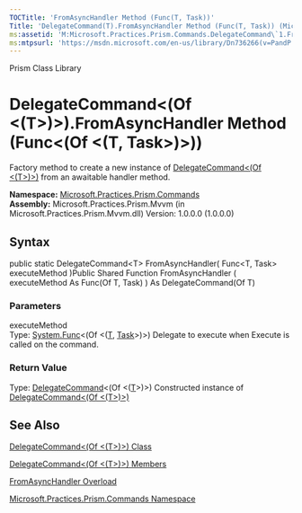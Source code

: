 ```yaml
---
TOCTitle: 'FromAsyncHandler Method (Func(T, Task))'
Title: 'DelegateCommand(T).FromAsyncHandler Method (Func(T, Task)) (Microsoft.Practices.Prism.Commands)'
ms:assetid: 'M:Microsoft.Practices.Prism.Commands.DelegateCommand\`1.FromAsyncHandler(System.Func{\`0,System.Threading.Tasks.Task})'
ms:mtpsurl: 'https://msdn.microsoft.com/en-us/library/Dn736266(v=PandP.50)'
---
```


Prism Class Library

DelegateCommand&lt;(Of &lt;(T&gt;)&gt;).FromAsyncHandler Method (Func&lt;(Of &lt;(T, Task&gt;)&gt;))
========================================================================================================

Factory method to create a new instance of [DelegateCommand&lt;(Of &lt;(T&gt;)&gt;)](https://msdn.microsoft.com/library/microsoft.practices.prism.commands.delegatecommand%601) from an awaitable handler method.

**Namespace:** [Microsoft.Practices.Prism.Commands](https://msdn.microsoft.com/library/microsoft.practices.prism.commands)
**Assembly:** Microsoft.Practices.Prism.Mvvm (in Microsoft.Practices.Prism.Mvvm.dll) Version: 1.0.0.0 (1.0.0.0)

## Syntax


public static DelegateCommand&lt;T&gt; FromAsyncHandler( Func&lt;T, Task&gt; executeMethod )Public Shared Function FromAsyncHandler ( executeMethod As Func(Of T, Task) ) As DelegateCommand(Of T)

### Parameters

executeMethod  
Type: [System.Func](http://msdn.microsoft.com/en-us/library/bb549151)&lt;(Of &lt;([T](https://msdn.microsoft.com/library/microsoft.practices.prism.commands.delegatecommand%601), [Task](http://msdn.microsoft.com/en-us/library/dd235678)&gt;)&gt;)
Delegate to execute when Execute is called on the command.

### Return Value

Type: [DelegateCommand](https://msdn.microsoft.com/library/microsoft.practices.prism.commands.delegatecommand%601)&lt;(Of &lt;([T](https://msdn.microsoft.com/library/microsoft.practices.prism.commands.delegatecommand%601)&gt;)&gt;)
Constructed instance of [DelegateCommand&lt;(Of &lt;(T&gt;)&gt;)](https://msdn.microsoft.com/library/microsoft.practices.prism.commands.delegatecommand%601)

See Also
--------


[DelegateCommand&lt;(Of &lt;(T&gt;)&gt;) Class](https://msdn.microsoft.com/library/microsoft.practices.prism.commands.delegatecommand%601)

[DelegateCommand&lt;(Of &lt;(T&gt;)&gt;) Members](https://msdn.microsoft.com/allmembers.t:microsoft.practices.prism.commands.delegatecommand%601)

[FromAsyncHandler Overload](https://msdn.microsoft.com/overload:microsoft.practices.prism.commands.delegatecommand%601.fromasynchandler)

[Microsoft.Practices.Prism.Commands Namespace](https://msdn.microsoft.com/library/microsoft.practices.prism.commands)
